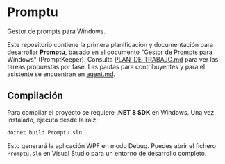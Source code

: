 # Promptu

Gestor de prompts para Windows.

Este repositorio contiene la primera planificación y documentación para desarrollar **Promptu**, basado en el documento "Gestor de Prompts para Windows" (PromptKeeper). Consulta [PLAN_DE_TRABAJO.md](./PLAN_DE_TRABAJO.md) para ver las tareas propuestas por fase. Las pautas para contribuyentes y para el asistente se encuentran en [agent.md](./agent.md).

## Compilación

Para compilar el proyecto se requiere **.NET 8 SDK** en Windows. Una vez instalado, ejecuta desde la raíz:

```bash
dotnet build Promptu.sln
```

Esto generará la aplicación WPF en modo Debug. Puedes abrir el fichero `Promptu.sln` en Visual Studio para un entorno de desarrollo completo.

